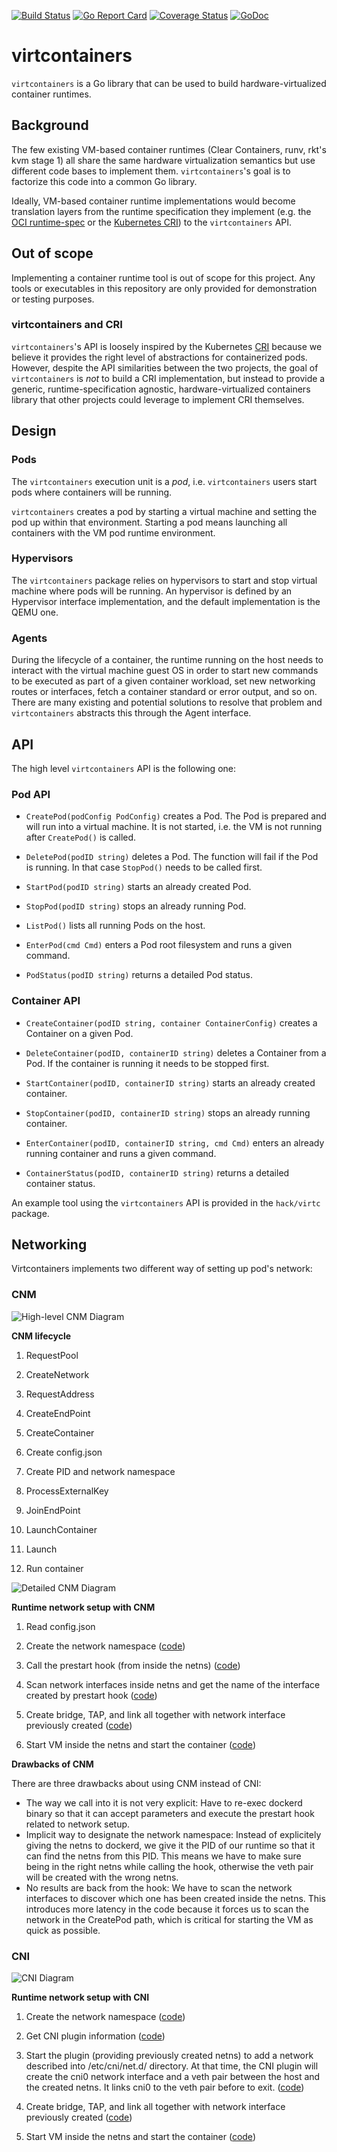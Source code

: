 [![Build Status](https://travis-ci.org/containers/virtcontainers.svg?branch=master)](https://travis-ci.org/containers/virtcontainers)
[![Go Report Card](https://goreportcard.com/badge/github.com/containers/virtcontainers)](https://goreportcard.com/report/github.com/containers/virtcontainers)
[![Coverage Status](https://coveralls.io/repos/github/containers/virtcontainers/badge.svg?branch=master)](https://coveralls.io/github/containers/virtcontainers?branch=master)
[![GoDoc](https://godoc.org/github.com/containers/virtcontainers?status.svg)](https://godoc.org/github.com/containers/virtcontainers)

# virtcontainers

`virtcontainers` is a Go library that can be used to build hardware-virtualized container
runtimes.

## Background

The few existing VM-based container runtimes (Clear Containers, runv, rkt's
kvm stage 1) all share the same hardware virtualization semantics but use different
code bases to implement them. `virtcontainers`'s goal is to factorize this code into
a common Go library.

Ideally, VM-based container runtime implementations would become translation
layers from the runtime specification they implement (e.g. the [OCI runtime-spec][oci]
or the [Kubernetes CRI][cri]) to the `virtcontainers` API.

[oci]: https://github.com/opencontainers/runtime-spec
[cri]: https://github.com/kubernetes/kubernetes/blob/master/docs/proposals/container-runtime-interface-v1.md

## Out of scope

Implementing a container runtime tool is out of scope for this project. Any
tools or executables in this repository are only provided for demonstration or
testing purposes.

### virtcontainers and CRI

`virtcontainers`'s API is loosely inspired by the Kubernetes [CRI][cri] because
we believe it provides the right level of abstractions for containerized pods.
However, despite the API similarities between the two projects, the goal of
`virtcontainers` is _not_ to build a CRI implementation, but instead to provide a
generic, runtime-specification agnostic, hardware-virtualized containers
library that other projects could leverage to implement CRI themselves.

## Design

### Pods

The `virtcontainers` execution unit is a _pod_, i.e. `virtcontainers` users start pods where
containers will be running.

`virtcontainers` creates a pod by starting a virtual machine and setting the pod
up within that environment. Starting a pod means launching all containers with
the VM pod runtime environment.

### Hypervisors

The `virtcontainers` package relies on hypervisors to start and stop virtual machine where
pods will be running. An hypervisor is defined by an Hypervisor interface implementation,
and the default implementation is the QEMU one.

### Agents

During the lifecycle of a container, the runtime running on the host needs to interact with
the virtual machine guest OS in order to start new commands to be executed as part of a given
container workload, set new networking routes or interfaces, fetch a container standard or
error output, and so on.
There are many existing and potential solutions to resolve that problem and `virtcontainers` abstracts
this through the Agent interface.

## API

The high level `virtcontainers` API is the following one:

### Pod API

* `CreatePod(podConfig PodConfig)` creates a Pod.
The Pod is prepared and will run into a virtual machine. It is not started, i.e. the VM is not running after `CreatePod()` is called.

* `DeletePod(podID string)` deletes a Pod.
The function will fail if the Pod is running. In that case `StopPod()` needs to be called first.

* `StartPod(podID string)` starts an already created Pod.

* `StopPod(podID string)` stops an already running Pod.

* `ListPod()` lists all running Pods on the host.

* `EnterPod(cmd Cmd)` enters a Pod root filesystem and runs a given command.

* `PodStatus(podID string)` returns a detailed Pod status.

### Container API

* `CreateContainer(podID string, container ContainerConfig)` creates a Container on a given Pod.

* `DeleteContainer(podID, containerID string)` deletes a Container from a Pod. If the container is running it needs to be stopped first.

* `StartContainer(podID, containerID string)` starts an already created container.

* `StopContainer(podID, containerID string)` stops an already running container.

* `EnterContainer(podID, containerID string, cmd Cmd)` enters an already running container and runs a given command.

* `ContainerStatus(podID, containerID string)` returns a detailed container status.


An example tool using the `virtcontainers` API is provided in the `hack/virtc` package.

## Networking

Virtcontainers implements two different way of setting up pod's network:

### CNM

![High-level CNM Diagram](documentation/network/CNM_overall_diagram.png)

__CNM lifecycle__

1.  RequestPool

2.  CreateNetwork

3.  RequestAddress

4.  CreateEndPoint

5.  CreateContainer

6.  Create config.json

7.  Create PID and network namespace

8.  ProcessExternalKey

9.  JoinEndPoint

10. LaunchContainer

11. Launch

12. Run container

![Detailed CNM Diagram](documentation/network/CNM_detailed_diagram.png)

__Runtime network setup with CNM__

1. Read config.json

2. Create the network namespace ([code](https://github.com/containers/virtcontainers/blob/0.5.0/cnm.go#L108-L120))

3. Call the prestart hook (from inside the netns) ([code](https://github.com/containers/virtcontainers/blob/0.5.0/api.go#L46-L49))

4. Scan network interfaces inside netns and get the name of the interface created by prestart hook ([code](https://github.com/containers/virtcontainers/blob/0.5.0/cnm.go#L70-L106))

5. Create bridge, TAP, and link all together with network interface previously created ([code](https://github.com/containers/virtcontainers/blob/0.5.0/network.go#L123-L205))

6. Start VM inside the netns and start the container ([code](https://github.com/containers/virtcontainers/blob/0.5.0/api.go#L66-L70))

__Drawbacks of CNM__

There are three drawbacks about using CNM instead of CNI:
* The way we call into it is not very explicit: Have to re-exec dockerd binary so that it can accept parameters and execute the prestart hook related to network setup.
* Implicit way to designate the network namespace: Instead of explicitely giving the netns to dockerd, we give it the PID of our runtime so that it can find the netns from this PID. This means we have to make sure being in the right netns while calling the hook, otherwise the veth pair will be created with the wrong netns.
* No results are back from the hook: We have to scan the network interfaces to discover which one has been created inside the netns. This introduces more latency in the code because it forces us to scan the network in the CreatePod path, which is critical for starting the VM as quick as possible.


### CNI

![CNI Diagram](documentation/network/CNI_diagram.png)

__Runtime network setup with CNI__

1. Create the network namespace ([code](https://github.com/containers/virtcontainers/blob/0.5.0/cni.go#L64-L76))

2. Get CNI plugin information ([code](https://github.com/containers/virtcontainers/blob/0.5.0/cni.go#L29-L32))

3. Start the plugin (providing previously created netns) to add a network described into /etc/cni/net.d/ directory. At that time, the CNI plugin will create the cni0 network interface and a veth pair between the host and the created netns. It links cni0 to the veth pair before to exit. ([code](https://github.com/containers/virtcontainers/blob/0.5.0/cni.go#L34-L45))

4. Create bridge, TAP, and link all together with network interface previously created ([code](https://github.com/containers/virtcontainers/blob/0.5.0/network.go#L123-L205))

5. Start VM inside the netns and start the container ([code](https://github.com/containers/virtcontainers/blob/0.5.0/api.go#L66-L70))
